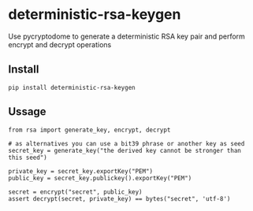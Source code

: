# deterministic-rsa-keygen

Use pycryptodome to generate a deterministic RSA key pair and perform encrypt and decrypt operations

## Install

`pip install deterministic-rsa-keygen`

## Ussage

```
from rsa import generate_key, encrypt, decrypt

# as alternatives you can use a bit39 phrase or another key as seed
secret_key = generate_key("the derived key cannot be stronger than this seed")

private_key = secret_key.exportKey("PEM")
public_key = secret_key.publickey().exportKey("PEM")

secret = encrypt("secret", public_key)
assert decrypt(secret, private_key) == bytes("secret", 'utf-8')
```
